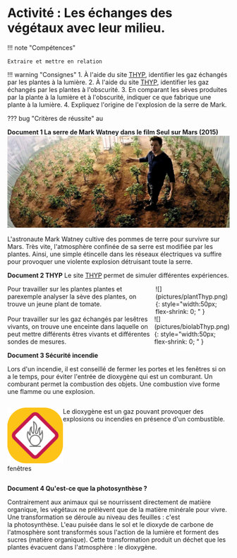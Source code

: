 # Activité : Les échanges des végétaux avec leur milieu.

!!! note "Compétences"

    Extraire et mettre en relation 

!!! warning "Consignes"
    1. À l'aide du site [THYP](https://thyp.netlify.app/), identifier les gaz échangés par les plantes à la lumière.
    2. À l'aide du site [THYP](https://thyp.netlify.app/), identifier les gaz échangés par les plantes à l'obscurité.
    3. En comparant les sèves produites par la plante à la lumière et à l'obscurité, indiquer ce que fabrique une plante à la lumière.
    4. Expliquez l'origine de l'explosion de la serre de Mark.
    

??? bug "Critères de réussite"
au




**Document 1 La serre de Mark Watney dans le film Seul sur Mars (2015)**
![](pictures/serreMars.png)

L'astronaute Mark Watney cultive des pommes de terre pour survivre sur Mars. Très vite, l'atmosphère confinée de sa serre est modifiée par les plantes. Ainsi, une simple étincelle dans les réseaux électriques va suffire pour provoquer une violente explosion détruisant toute la serre.


**Document 2 THYP**
Le site [THYP](https://thyp.netlify.app/) permet de simuler différentes expériences.

<div markdown style="display:flex; flex-direction:row;">
<div markdown style="display:flex; flex:2 1 0;">
Pour travailler sur les plantes plantes et parexemple analyser la sève des plantes, on trouve un jeune plant de tomate. 
</div>
<div markdown style="display:flex; flex:1 1 0;">
![](pictures/plantThyp.png){: style="width:50px; flex-shrink: 0;  " }

</div>
</div>

<div markdown style="display:flex; flex-direction:row;">
<div markdown style="display:flex; flex:2 1 0;">
Pour travailler sur les gaz échangés par lesêtres vivants, on trouve une enceinte dans laquelle on peut mettre différents êtres vivants et différentes sondes de mesures. 
</div>
<div markdown style="display:flex; flex:1 1 0;">
![](pictures/biolabThyp.png){: style="width:50px; flex-shrink: 0;  " }

</div>
</div>





**Document 3 Sécurité incendie**

Lors d'un incendie, il est conseillé de fermer les portes et les fenêtres si on a le temps, pour éviter l'entrée de dioxygène qui est un comburant.
 Un comburant permet la combustion des objets. Une combustion vive forme une flamme ou une explosion.

<div markdown style="display:flex; flex-direction:row;">
<div markdown style="display:flex; flex:1 1 0;">

![](pictures/symboleComburant.png)fenêtres
</div>
<div markdown style="display:flex; flex:3 1 0;">

Le dioxygène est un gaz pouvant provoquer des explosions ou incendies en présence d'un combustible.
</div>


</div>


**Document 4 Qu'est-ce que la photosynthèse ?**

Contrairement aux animaux qui se nourrissent directement de matière organique, les végétaux ne prélèvent que de la matière minérale pour vivre. Une transformation se déroule au niveau des feuilles : c'est la photosynthèse. L'eau puisée dans le sol et le dioxyde de carbone de l'atmosphère sont transformés sous l'action de la lumière et forment des sucres (matière organique). Cette transformation produit un déchet que les plantes évacuent dans l'atmosphère : le dioxygène.
